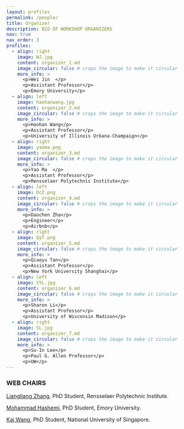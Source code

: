 ```yaml
---
layout: profiles
permalink: /people/
title: Organizer
description: BIO OF WORKSHOP ORGANIZERS
nav: true
nav_order: 3
profiles:
  - align: right
    image: WJ.jpg
    content: organizer_1.md
    image_circular: false # crops the image to make it circular
    more_info: >
      <p>Wei Jin  </p>
      <p>Assistant Professor</p>
      <p>Emory University</p>
  - align: left
    image: haohanwang.jpg
    content: organizer_2.md
    image_circular: false # crops the image to make it circular
    more_info: >
      <p>Haohan Wang</p>
      <p>Assistant Professor</p>
      <p>University of Illinois Urbana-Champaign</p>
  - align: right
    image: yaoma.png
    content: organizer_3.md
    image_circular: false # crops the image to make it circular
    more_info: >
      <p>Yao Ma  </p>
      <p>Assistant Professor</p>
      <p>Rensselaer Polytechnic Institute</p>
  - align: left
    image: DcZ.png
    content: organizer_4.md
    image_circular: false # crops the image to make it circular
    more_info: >
      <p>Daochen Zha</p>
      <p>Engineer</p>
      <p>Airbnb</p>
  - align: right
    image: QyT.png
    content: organizer_5.md
    image_circular: false # crops the image to make it circular
    more_info: >
      <p>Qiaoyu Tan</p>
      <p>Assistant Professor</p>
      <p>New York University Shanghai</p>
  - align: left
    image: SYL.jpg
    content: organizer_6.md
    image_circular: false # crops the image to make it circular
    more_info: >
      <p>Sharon Li</p>
      <p>Assistant Professor</p>
      <p>University of Wisconsin Madison</p>
  - align: right
    image: SL.jpg
    content: organizer_7.md
    image_circular: false # crops the image to make it circular
    more_info: >
      <p>Su-In Lee</p>
      <p>Paul G. Allen Professor</p>
      <p>UW</p>
---
```


### WEB CHAIRS

[Liangliang Zhang](https://dami-lab.github.io/people/), PhD Student, Rensselaer Polytechnic Institute.

[Mohammad Hashemi](https://mohammadhashemii.github.io/), PhD Student, Emory University.

[Kai Wang](http://kaiwang960112.github.io), PhD Student, National University of Singapore.
